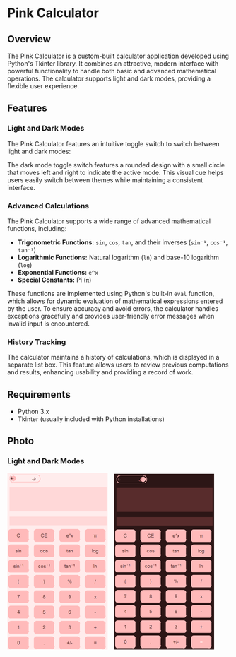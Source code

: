 # Pink Calculator

## Overview
The Pink Calculator is a custom-built calculator application developed using Python's Tkinter library. It combines an attractive, modern interface with powerful functionality to handle both basic and advanced mathematical operations. The calculator supports light and dark modes, providing a flexible user experience. 

## Features

### Light and Dark Modes
The Pink Calculator features an intuitive toggle switch to switch between light and dark modes:

The dark mode toggle switch features a rounded design with a small circle that moves left and right to indicate the active mode. This visual cue helps users easily switch between themes while maintaining a consistent interface.

### Advanced Calculations
The Pink Calculator supports a wide range of advanced mathematical functions, including:

- **Trigonometric Functions:** `sin`, `cos`, `tan`, and their inverses (`sin⁻¹`, `cos⁻¹`, `tan⁻¹`)
- **Logarithmic Functions:** Natural logarithm (`ln`) and base-10 logarithm (`log`)
- **Exponential Functions:** `e^x`
- **Special Constants:** Pi (`π`)

These functions are implemented using Python's built-in `eval` function, which allows for dynamic evaluation of mathematical expressions entered by the user. To ensure accuracy and avoid errors, the calculator handles exceptions gracefully and provides user-friendly error messages when invalid input is encountered.

### History Tracking
The calculator maintains a history of calculations, which is displayed in a separate list box. This feature allows users to review previous computations and results, enhancing usability and providing a record of work.

## Requirements
- Python 3.x
- Tkinter (usually included with Python installations)

## Photo
### Light and Dark Modes
<div>
  <img src="pink_1.png" alt="Light Mode" style="width: 45%; margin-right: 10px;"/>
  <img src="pink_2.png" alt="Dark Mode" style="width: 45%;"/>
</div>
